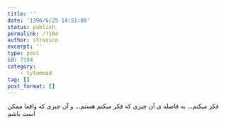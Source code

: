 ```yaml
---
title: ''
date: '1396/6/25 14:51:00'
status: publish
permalink: /7184
author: straxico
excerpt: ''
type: post
id: 7184
category:
    - tytomood
tag: []
post_format: []
---
```

فکر میکنم… به فاصله ی آن چیزی که فکر میکنم هستم… و آن چیزی که واقعا ممکن است باشم